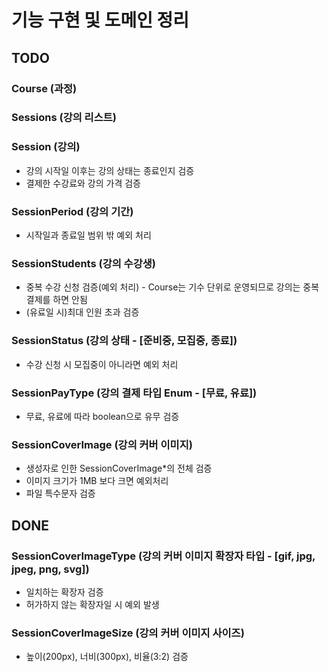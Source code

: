 # 기능 구현 및 도메인 정리


## TODO

### Course (과정)

### Sessions (강의 리스트)

### Session (강의)

- 강의 시작일 이후는 강의 상태는 종료인지 검증
- 결제한 수강료와 강의 가격 검증


### SessionPeriod (강의 기간)

- 시작일과 종료일 범위 밖 예외 처리

### SessionStudents (강의 수강생)
- 중복 수강 신청 검증(예외 처리) - Course는 기수 단위로 운영되므로 강의는 중복 결제를 하면 안됨
- (유료일 시)최대 인원 초과 검증

### SessionStatus (강의 상태 - [준비중, 모집중, 종료])

- 수강 신청 시 모집중이 아니라면 예외 처리

### SessionPayType (강의 결제 타입 Enum - [무료, 유료])
- 무료, 유료에 따라 boolean으로 유무 검증  

### SessionCoverImage (강의 커버 이미지)

- 생성자로 인한 SessionCoverImage*의 전체 검증
- 이미지 크기가 1MB 보다 크면 예외처리
- 파일 특수문자 검증

## DONE


### SessionCoverImageType (강의 커버 이미지 확장자 타입 - [gif, jpg, jpeg, png, svg])

- 일치하는 확장자 검증
- 허가하지 않는 확장자일 시 예외 발생 

### SessionCoverImageSize (강의 커버 이미지 사이즈)

- 높이(200px), 너비(300px), 비율(3:2) 검증



